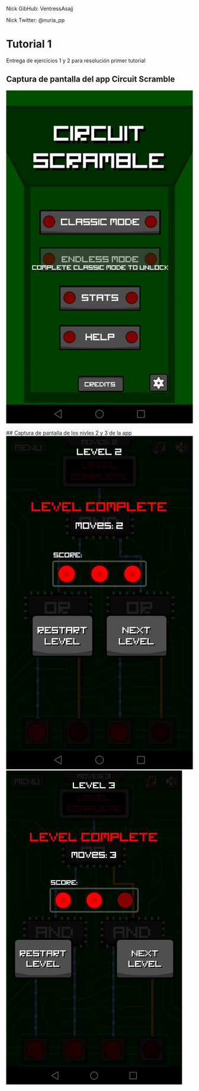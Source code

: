 Nick GibHub: VentressAsajj <p>
Nick Twitter: @nuria_pp <p>
# Tutorial 1
Entrega de ejercicios 1 y 2 para resolución primer tutorial
## Captura de pantalla del app Circuit Scramble
<img src="pantallazo1.png" />
<p>
## Captura de pantalla de los nivles 2 y 3 de la app
<img src="nivel2.png" />
<img src="nivel3.png" />
